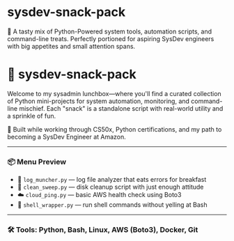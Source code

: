 # sysdev-snack-pack
🍱 A tasty mix of Python-Powered system tools, automation scripts, and command-line treats. Perfectly portioned for aspiring SysDev engineers with big appetites and small attention spans.
# 🧰 sysdev-snack-pack

Welcome to my sysadmin lunchbox—where you'll find a curated collection of Python mini-projects for system automation, monitoring, and command-line mischief. Each "snack" is a standalone script with real-world utility and a sprinkle of fun.

🍴 Built while working through CS50x, Python certifications, and my path to becoming a SysDev Engineer at Amazon.

---

### 📦 Menu Preview

- 🐍 `log_muncher.py` — log file analyzer that eats errors for breakfast  
- 🧹 `clean_sweep.py` — disk cleanup script with just enough attitude  
- ☁️ `cloud_ping.py` — basic AWS health check using Boto3  
- 🐚 `shell_wrapper.py` — run shell commands without yelling at Bash  

---

### 🛠 Tools: Python, Bash, Linux, AWS (Boto3), Docker, Git
